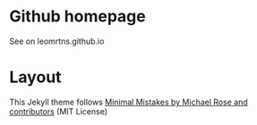 # Github homepage
See on leomrtns.github.io

# Layout
This Jekyll theme follows [Minimal Mistakes by Michael Rose and contributors](https://github.com/mmistakes/minimal-mistakes) (MIT License)

